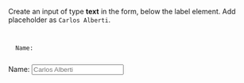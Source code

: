 Create an input of type **text** in the form,
below the label element.
Add placeholder as `Carlos Alberti`.

<codeblock language="html" type="exercise" testMode="fixedInput">
<code>
<form>
  <label>Name:</label>
</form>
</code>

<solution>
<form>
  <label>Name:</label>
  <input type="text" placeholder="Carlos Alberti">
</form>
</solution>
</codeblock>